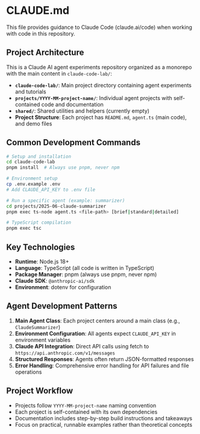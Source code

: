 # CLAUDE.md

This file provides guidance to Claude Code (claude.ai/code) when working with code in this repository.

## Project Architecture

This is a Claude AI agent experiments repository organized as a monorepo with the main content in `claude-code-lab/`:

- **`claude-code-lab/`**: Main project directory containing agent experiments and tutorials
- **`projects/YYYY-MM-project-name/`**: Individual agent projects with self-contained code and documentation  
- **`shared/`**: Shared utilities and helpers (currently empty)
- **Project Structure**: Each project has `README.md`, `agent.ts` (main code), and demo files

## Common Development Commands

```bash
# Setup and installation
cd claude-code-lab
pnpm install  # Always use pnpm, never npm

# Environment setup
cp .env.example .env
# Add CLAUDE_API_KEY to .env file

# Run a specific agent (example: summarizer)
cd projects/2025-06-claude-summarizer
pnpm exec ts-node agent.ts <file-path> [brief|standard|detailed]

# TypeScript compilation
pnpm exec tsc
```

## Key Technologies

- **Runtime**: Node.js 18+
- **Language**: TypeScript (all code is written in TypeScript)
- **Package Manager**: pnpm (always use pnpm, never npm)
- **Claude SDK**: `@anthropic-ai/sdk`
- **Environment**: dotenv for configuration

## Agent Development Patterns

1. **Main Agent Class**: Each project centers around a main class (e.g., `ClaudeSummarizer`)
2. **Environment Configuration**: All agents expect `CLAUDE_API_KEY` in environment variables
3. **Claude API Integration**: Direct API calls using fetch to `https://api.anthropic.com/v1/messages`
4. **Structured Responses**: Agents often return JSON-formatted responses
5. **Error Handling**: Comprehensive error handling for API failures and file operations

## Project Workflow

- Projects follow `YYYY-MM-project-name` naming convention
- Each project is self-contained with its own dependencies
- Documentation includes step-by-step build instructions and takeaways
- Focus on practical, runnable examples rather than theoretical concepts